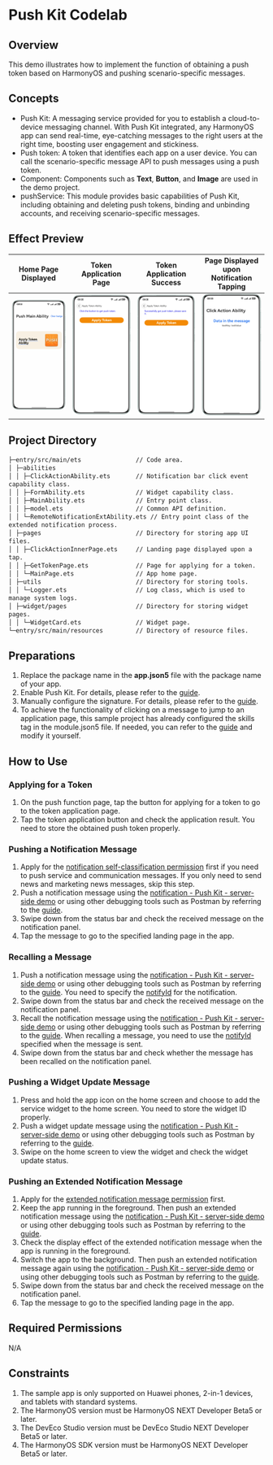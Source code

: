 # Push Kit Codelab

## Overview
This demo illustrates how to implement the function of obtaining a push token based on HarmonyOS and pushing scenario-specific messages.


## Concepts
- Push Kit: A messaging service provided for you to establish a cloud-to-device messaging channel. With Push Kit integrated, any HarmonyOS app can send real-time, eye-catching messages to the right users at the right time, boosting user engagement and stickiness.
- Push token: A token that identifies each app on a user device. You can call the scenario-specific message API to push messages using a push token.
- Component: Components such as **Text**, **Button**, and **Image** are used in the demo project.
- pushService: This module provides basic capabilities of Push Kit, including obtaining and deleting push tokens, binding and unbinding accounts, and receiving scenario-specific messages.

## Effect Preview
| Home Page Displayed                                             | Token Application Page                                  | Token Application Success                              | Page Displayed upon Notification Tapping                     |
|-----------------------------------------------------------------|---------------------------------------------------------|--------------------------------------------------------|--------------------------------------------------------------|
| <img src="./screenshots/clickLandingPage_en.png" width="300px"> | <img src="./screenshots/getToken_en.png" width="300px"> | <img src="./screenshots/success_en.png" width="300px"> | <img src="./screenshots/extendedToast_en.png" width="300px"> |

## Project Directory

```
├─entry/src/main/ets               // Code area. 
│ ├─abilities
│ │ ├─ClickActionAbility.ets       // Notification bar click event capability class.
│ │ ├─FormAbility.ets              // Widget capability class.
│ │ ├─MainAbility.ets              // Entry point class.
│ │ ├─model.ets                    // Common API definition.
│ │ └─RemoteNotificationExtAbility.ets // Entry point class of the extended notification process.
│ ├─pages                          // Directory for storing app UI files.               
│ │ ├─ClickActionInnerPage.ets     // Landing page displayed upon a tap.           
│ │ ├─GetTokenPage.ets             // Page for applying for a token.
│ │ └─MainPage.ets                 // App home page.
│ ├─utils                          // Directory for storing tools.
│ │ └─Logger.ets                   // Log class, which is used to manage system logs.
│ ├─widget/pages                   // Directory for storing widget pages.
│ │ └─WidgetCard.ets               // Widget page.
└─entry/src/main/resources         // Directory of resource files.
```

## Preparations
1. Replace the package name in the **app.json5** file with the package name of your app.
2. Enable Push Kit. For details, please refer to the [guide](https://developer.huawei.com/consumer/en/doc/harmonyos-guides/push-config-setting#section13206419341).
3. Manually configure the signature. For details, please refer to the [guide](https://developer.huawei.com/consumer/en/doc/harmonyos-guides/ide-signing#section297715173233).
4. To achieve the functionality of clicking on a message to jump to an application page, this sample project has already configured the skills tag in the module.json5 file. If needed, you can refer to the [guide](https://developer.huawei.com/consumer/en/doc/harmonyos-guides/push-send-alert#section697519219136) and modify it yourself.

## How to Use
### Applying for a Token
1. On the push function page, tap the button for applying for a token to go to the token application page.
2. Tap the token application button and check the application result. You need to store the obtained push token properly.

### Pushing a Notification Message
1. Apply for the [notification self-classification permission](https://developer.huawei.com/consumer/en/doc/harmonyos-guides/push-apply-right#section16708911111611) first if you need to push service and communication messages. If you only need to send news and marketing news messages, skip this step.
2. Push a notification message using the [notification - Push Kit - server-side demo](https://gitee.com/harmonyos_samples/push-kit_-sample-code_-server-demo_-java) or using other debugging tools such as Postman by referring to the [guide](https://developer.huawei.com/consumer/en/doc/harmonyos-guides/push-send-alert).
3. Swipe down from the status bar and check the received message on the notification panel.
4. Tap the message to go to the specified landing page in the app.

### Recalling a Message
1. Push a notification message using the [notification - Push Kit - server-side demo](https://gitee.com/harmonyos_samples/push-kit_-sample-code_-server-demo_-java) or using other debugging tools such as Postman by referring to the [guide](https://developer.huawei.com/consumer/en/doc/harmonyos-guides/push-send-alert). You need to specify the [notifyId](https://developer.huawei.com/consumer/en/doc/harmonyos-references/push-scenariozed-api-request-param#section17371529101117) for the notification.
2. Swipe down from the status bar and check the received message on the notification panel.
3. Recall the notification message using the [notification - Push Kit - server-side demo](https://gitee.com/harmonyos_samples/push-kit_-sample-code_-server-demo_-java) or using other debugging tools such as Postman by referring to the [guide](https://developer.huawei.com/consumer/en/doc/harmonyos-guides/push-revoke-alert). When recalling a message, you need to use the [notifyId](https://developer.huawei.com/consumer/en/doc/harmonyos-references/push-msg-revoke#section166472121113) specified when the message is sent.
4. Swipe down from the status bar and check whether the message has been recalled on the notification panel.

### Pushing a Widget Update Message
1. Press and hold the app icon on the home screen and choose to add the service widget to the home screen. You need to store the widget ID properly.
2. Push a widget update message using the [notification - Push Kit - server-side demo](https://gitee.com/harmonyos_samples/push-kit_-sample-code_-server-demo_-java) or using other debugging tools such as Postman by referring to the [guide](https://developer.huawei.com/consumer/en/doc/harmonyos-guides/push-form-update).
3. Swipe on the home screen to view the widget and check the widget update status.

### Pushing an Extended Notification Message
1. Apply for the [extended notification message permission](https://developer.huawei.com/consumer/en/doc/harmonyos-guides/push-apply-right#section159981112245) first.
2. Keep the app running in the foreground. Then push an extended notification message using the [notification - Push Kit - server-side demo](https://gitee.com/harmonyos_samples/push-kit_-sample-code_-server-demo_-java) or using other debugging tools such as Postman by referring to the [guide](https://developer.huawei.com/consumer/en/doc/harmonyos-guides/push-send-extend-noti).
3. Check the display effect of the extended notification message when the app is running in the foreground.
4. Switch the app to the background. Then push an extended notification message again using the [notification - Push Kit - server-side demo](https://gitee.com/harmonyos_samples/push-kit_-sample-code_-server-demo_-java) or using other debugging tools such as Postman by referring to the [guide](https://developer.huawei.com/consumer/en/doc/harmonyos-guides/push-send-extend-noti).
5. Swipe down from the status bar and check the received message on the notification panel.
6. Tap the message to go to the specified landing page in the app.

## Required Permissions
N/A

## Constraints
1. The sample app is only supported on Huawei phones, 2-in-1 devices, and tablets with standard systems. 
2. The HarmonyOS version must be HarmonyOS NEXT Developer Beta5 or later.
3. The DevEco Studio version must be DevEco Studio NEXT Developer Beta5 or later.
4. The HarmonyOS SDK version must be HarmonyOS NEXT Developer Beta5 or later.
